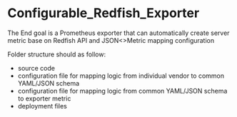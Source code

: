 # Configurable_Redfish_Exporter
The End goal is a Prometheus exporter that can automatically create server metric base on Redfish API and JSON&lt;>Metric mapping configuration


Folder structure should as follow:
- source code
- configuration file for mapping logic from individual vendor to common YAML/JSON schema
- configuration file for mapping logic from common YAML/JSON schema to exporter metric
- deployment files
